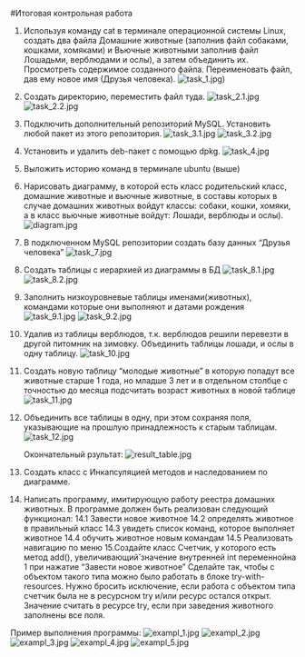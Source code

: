 #Итоговая контрольная работа

1. Используя команду cat в терминале операционной системы Linux, создать
   два файла Домашние животные (заполнив файл собаками, кошками,
   хомяками) и Вьючные животными заполнив файл Лошадьми, верблюдами и
   ослы), а затем объединить их. Просмотреть содержимое созданного файла.
   Переименовать файл, дав ему новое имя (Друзья человека).
![task_1.jpg](images%2Ftask_1.jpg))
2. Создать директорию, переместить файл туда.
   ![task_2.1.jpg](images%2Ftask_2.1.jpg)
   ![task_2.2.jpg](images%2Ftask_2.2.jpg)
3. Подключить дополнительный репозиторий MySQL. Установить любой пакет
   из этого репозитория.
   ![task_3.1.jpg](images%2Ftask_3.1.jpg)
   ![task_3.2.jpg](images%2Ftask_3.2.jpg)
4. Установить и удалить deb-пакет с помощью dpkg.
   ![task_4.jpg](images%2Ftask_4.jpg)
5. Выложить историю команд в терминале ubuntu  (выше)
6. Нарисовать диаграмму, в которой есть класс родительский класс, домашние
   животные и вьючные животные, в составы которых в случае домашних
   животных войдут классы: собаки, кошки, хомяки, а в класс вьючные животные
   войдут: Лошади, верблюды и ослы).
   ![diagram.jpg](images%2Fdiagram.jpg)
7. В подключенном MySQL репозитории создать базу данных “Друзья
   человека”
   ![task_7.jpg](images%2Ftask_7.jpg)
8. Создать таблицы с иерархией из диаграммы в БД
   ![task_8.1.jpg](images%2Ftask_8.1.jpg)
   ![task_8.2.jpg](images%2Ftask_8.2.jpg)
9. Заполнить низкоуровневые таблицы именами(животных), командами
   которые они выполняют и датами рождения
   ![task_9.1.jpg](images%2Ftask_9.1.jpg)
   ![task_9.2.jpg](images%2Ftask_9.2.jpg)
10. Удалив из таблицы верблюдов, т.к. верблюдов решили перевезти в другой
    питомник на зимовку. Объединить таблицы лошади, и ослы в одну таблицу.
    ![task_10.jpg](images%2Ftask_10.jpg)
11. Создать новую таблицу “молодые животные” в которую попадут все
    животные старше 1 года, но младше 3 лет и в отдельном столбце с точностью
    до месяца подсчитать возраст животных в новой таблице
    ![task_11.jpg](images%2Ftask_11.jpg)
12. Объединить все таблицы в одну, при этом сохраняя поля, указывающие на
    прошлую принадлежность к старым таблицам.
    ![task_12.jpg](images%2Ftask_12.jpg)

    Окончательный рзультат:
    ![result_table.jpg](images%2Fresult_table.jpg)

13. Создать класс с Инкапсуляцией методов и наследованием по диаграмме.
14. Написать программу, имитирующую работу реестра домашних животных.
    В программе должен быть реализован следующий функционал:
    14.1 Завести новое животное
    14.2 определять животное в правильный класс
    14.3 увидеть список команд, которое выполняет животное
    14.4 обучить животное новым командам
    14.5 Реализовать навигацию по меню
    15.Создайте класс Счетчик, у которого есть метод add(), увеличивающий̆
    значение внутренней int переменнойна 1 при нажатие “Завести новое
    животное” Сделайте так, чтобы с объектом такого типа можно было работать в
    блоке try-with-resources. Нужно бросить исключение, если работа с объектом
    типа счетчик была не в ресурсном try и/или ресурс остался открыт. Значение
    считать в ресурсе try, если при заведения животного заполнены все поля.

Пример выполнения программы:
![exampl_1.jpg](images%2Fexampl_1.jpg)
![exampl_2.jpg](images%2Fexampl_2.jpg)
![exampl_3.jpg](images%2Fexampl_3.jpg)
![exampl_4.jpg](images%2Fexampl_4.jpg)
![exampl_5.jpg](images%2Fexampl_5.jpg)